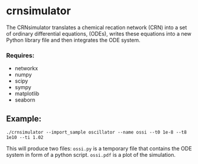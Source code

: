 # crnsimulator

The CRNsimulator translates a chemical recation network (CRN) into a set of
ordinary differential equations, (ODEs), writes these equations into a new
Python library file and then integrates the ODE system.

### Requires:
  - networkx
  - numpy 
  - scipy
  - sympy
  - matplotlib
  - seaborn

## Example:

```
./crnsimulator --import_sample oscillator --name ossi --t0 1e-8 --t8 1e10 --ti 1.02
```

This will produce two files: `ossi.py` is a temporary file that contains the
ODE system in form of a python script. `ossi.pdf` is a plot of the simulation.

